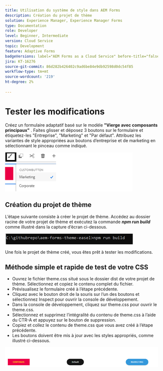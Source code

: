 ```yaml
---
title: Utilisation du système de style dans AEM Forms
description: Création du projet de thème
solution: Experience Manager, Experience Manager Forms
type: Documentation
role: Developer
level: Beginner, Intermediate
version: Cloud Service
topic: Development
feature: Adaptive Forms
badgeVersions: label="AEM Forms as a Cloud Service" before-title="false"
jira: KT-16276
source-git-commit: 86d282b426402c9ad6be84e9db92598d0dc54f85
workflow-type: tm+mt
source-wordcount: '219'
ht-degree: 2%

---
```



# Tester les modifications

Créez un formulaire adaptatif basé sur le modèle **&quot;Vierge avec composants principaux&quot;** . Faites glisser et déposez 3 boutons sur le formulaire et étiquetez-les &quot;Entreprise&quot;, &quot;Marketing&quot; et &quot;Par défaut&quot;.
Attribuez les variantes de style appropriées aux boutons d’entreprise et de marketing en sélectionnant le pinceau comme indiqué.

![styles](assets/marketing-variation.png)

## Création du projet de thème

L’étape suivante consiste à créer le projet de thème. Accédez au dossier racine de votre projet de thème et exécutez la commande _**npm run build**_ comme illustré dans la capture d’écran ci-dessous.

![build-theme](assets/build-theme.png)

Une fois le projet de thème créé, vous êtes prêt à tester les modifications.

## Méthode simple et rapide de test de votre CSS

* Ouvrez le fichier theme.css situé sous le dossier dist de votre projet de thème. Sélectionnez et copiez le contenu complet du fichier.
* Prévisualisez le formulaire créé à l’étape précédente.
* Cliquez avec le bouton droit de la souris sur l’un des boutons et sélectionnez Inspect pour ouvrir la console de développement.
* Dans la console de développement, cliquez sur theme.css pour ouvrir le theme.css.
* Sélectionnez et supprimez l’intégralité du contenu de theme.css à l’aide du CTR-A et appuyez sur le bouton de suppression.
* Copiez et collez le contenu de theme.css que vous avez créé à l’étape précédente.
* Les boutons doivent être mis à jour avec les styles appropriés, comme illustré ci-dessous.

![final-button](assets/final-state-buttons.png)

